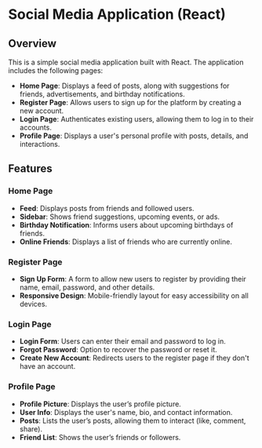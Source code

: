 <h1>Social Media Application (React)</h1>

<h2>Overview</h2>
<p>This is a simple social media application built with React. The application includes the following pages:</p>

<ul>
    <li><strong>Home Page</strong>: Displays a feed of posts, along with suggestions for friends, advertisements, and birthday notifications.</li>
    <li><strong>Register Page</strong>: Allows users to sign up for the platform by creating a new account.</li>
    <li><strong>Login Page</strong>: Authenticates existing users, allowing them to log in to their accounts.</li>
    <li><strong>Profile Page</strong>: Displays a user's personal profile with posts, details, and interactions.</li>
</ul>

<h2>Features</h2>

<h3>Home Page</h3>
<ul>
    <li><strong>Feed</strong>: Displays posts from friends and followed users.</li>
    <li><strong>Sidebar</strong>: Shows friend suggestions, upcoming events, or ads.</li>
    <li><strong>Birthday Notification</strong>: Informs users about upcoming birthdays of friends.</li>
    <li><strong>Online Friends</strong>: Displays a list of friends who are currently online.</li>
</ul>

<h3>Register Page</h3>
<ul>
    <li><strong>Sign Up Form</strong>: A form to allow new users to register by providing their name, email, password, and other details.</li>
    <li><strong>Responsive Design</strong>: Mobile-friendly layout for easy accessibility on all devices.</li>
</ul>

<h3>Login Page</h3>
<ul>
    <li><strong>Login Form</strong>: Users can enter their email and password to log in.</li>
    <li><strong>Forgot Password</strong>: Option to recover the password or reset it.</li>
    <li><strong>Create New Account</strong>: Redirects users to the register page if they don't have an account.</li>
</ul>

<h3>Profile Page</h3>
<ul>
    <li><strong>Profile Picture</strong>: Displays the user’s profile picture.</li>
    <li><strong>User Info</strong>: Displays the user's name, bio, and contact information.</li>
    <li><strong>Posts</strong>: Lists the user’s posts, allowing them to interact (like, comment, share).</li>
    <li><strong>Friend List</strong>: Shows the user’s friends or followers.</li>
</ul>


